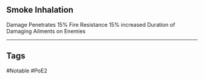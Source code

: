 ## Smoke Inhalation
Damage Penetrates 15% Fire Resistance
15% increased Duration of Damaging Ailments on Enemies

---
## Tags
#Notable
#PoE2
